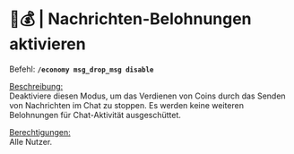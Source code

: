 # 💬💰 | Nachrichten-Belohnungen aktivieren

Befehl: **`/economy msg_drop_msg disable`**

<u>Beschreibung:</u>  
 Deaktiviere diesen Modus, um das Verdienen von Coins durch das Senden von Nachrichten im Chat zu stoppen. Es werden keine weiteren Belohnungen für Chat-Aktivität ausgeschüttet.

<u>Berechtigungen:</u>  
 Alle Nutzer.